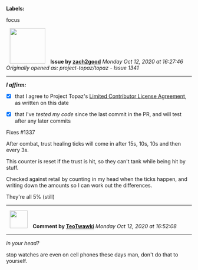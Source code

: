 **Labels:**

focus



<a href="https://github.com/zach2good"><img src="https://avatars3.githubusercontent.com/u/1389729?v=4" width="96" height="96" hspace="10"></img></a> **Issue by [zach2good](https://github.com/zach2good)**
_Monday Oct 12, 2020 at 16:27:46_
_Originally opened as: project-topaz/topaz - Issue 1341_

----

<!-- place 'x' mark between square [] brackets to affirm: -->
**_I affirm:_**
- [x] that I agree to Project Topaz's [Limited Contributor License Agreement](http://project-topaz.com/blob/release/CONTRIBUTOR_AGREEMENT.md), as written on this date
- [x] that I've _tested my code_ since the last commit in the PR, and will test after any later commits

Fixes #1337 

After combat, trust healing ticks will come in after 15s, 10s, 10s and then every 3s.
This counter is reset if the trust is hit, so they can't tank while being hit by stuff.

Checked against retail by counting in my head when the ticks happen, and writing down the amounts so I can work out the differences.
They're all 5% (still)


----
<a href="https://github.com/TeoTwawki"><img src="https://avatars0.githubusercontent.com/u/6871475?v=4" width="48" height="48" hspace="10"></img></a> **Comment by [TeoTwawki](https://github.com/TeoTwawki)**
_Monday Oct 12, 2020 at 16:52:08_

----

_in your head?_

stop watches are even on cell phones these days man, don't do that to yourself.
